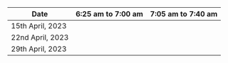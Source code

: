 | Date             | 6:25 am to 7:00 am | 7:05 am to 7:40 am |
|------------------|--------------------|--------------------|
| 15th April, 2023 |                    |                    |
| 22nd April, 2023 |                    |                    |
| 29th April, 2023 |                    |                    |
